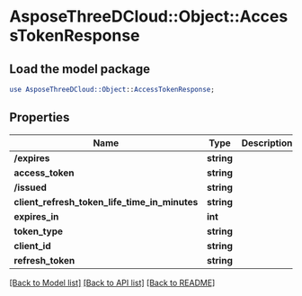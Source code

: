 # AsposeThreeDCloud::Object::AccessTokenResponse

## Load the model package
```perl
use AsposeThreeDCloud::Object::AccessTokenResponse;
```

## Properties
Name | Type | Description | Notes
------------ | ------------- | ------------- | -------------
**/expires** | **string** |  | [optional] 
**access_token** | **string** |  | [optional] 
**/issued** | **string** |  | [optional] 
**client_refresh_token_life_time_in_minutes** | **string** |  | [optional] 
**expires_in** | **int** |  | [optional] 
**token_type** | **string** |  | [optional] 
**client_id** | **string** |  | [optional] 
**refresh_token** | **string** |  | [optional] 

[[Back to Model list]](../README.md#documentation-for-models) [[Back to API list]](../README.md#documentation-for-api-endpoints) [[Back to README]](../README.md)


